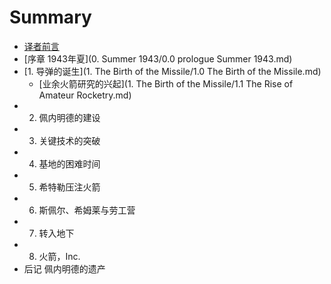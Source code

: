 # Summary

* [译者前言](README.md)
* [序章 1943年夏](0. Summer 1943/0.0 prologue Summer 1943.md)
* [1. 导弹的诞生](1. The Birth of the Missile/1.0 The Birth of the Missile.md)
    * [业余火箭研究的兴起](1. The Birth of the Missile/1.1 The Rise of Amateur Rocketry.md)
* 2. 佩内明德的建设
* 3. 关键技术的突破
* 4. 基地的困难时间
* 5. 希特勒压注火箭
* 6. 斯佩尔、希姆莱与劳工营
* 7. 转入地下
* 8. 火箭，Inc.
* 后记 佩内明德的遗产